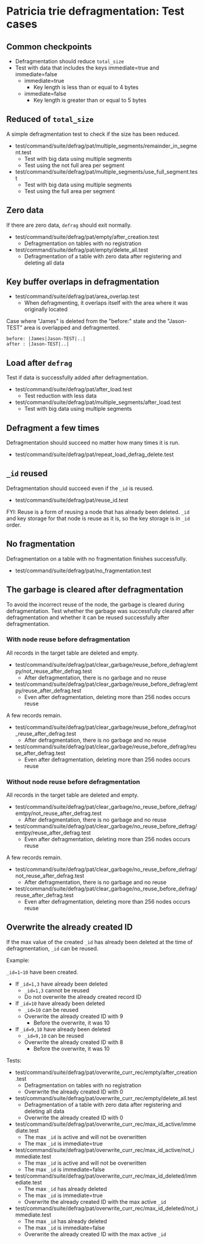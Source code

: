 # Patricia trie defragmentation: Test cases

## Common checkpoints

* Defragmentation should reduce `total_size`
* Test with data that includes the keys immediate=true and immediate=false
  * immediate=true
    * Key length is less than or equal to 4 bytes
  * immediate=false
    * Key length is greater than or equal to 5 bytes

## Reduced of `total_size`

A simple defragmentation test to check if the size has been reduced.

* test/command/suite/defrag/pat/multiple_segments/remainder_in_segment.test
  * Test with big data using multiple segments
  * Test using the not full area per segment
* test/command/suite/defrag/pat/multiple_segments/use_full_segment.test
  * Test with big data using multiple segments
  * Test using the full area per segment

## Zero data

If there are zero data, `defrag` should exit normally.

* test/command/suite/defrag/pat/empty/after_creation.test
  * Defragmentation on tables with no registration
* test/command/suite/defrag/pat/empty/delete_all.test
  * Defragmentation of a table with zero data after registering and deleting all data

## Key buffer overlaps in defragmentation

* test/command/suite/defrag/pat/area_overlap.test
  * When defragmenting, it overlaps itself with the area where it was originally located

Case where "James" is deleted from the "before:" state and the "Jason-TEST" area is overlapped and defragmented.

```
before: |James|Jason-TEST|..|
after : |Jason-TEST|..|
```

## Load after `defrag`

Test if data is successfully added after defragmentation.

* test/command/suite/defrag/pat/after_load.test
  * Test reduction with less data
* test/command/suite/defrag/pat/multiple_segments/after_load.test
  * Test with big data using multiple segments

## Defragment a few times

Defragmentation should succeed no matter how many times it is run.

* test/command/suite/defrag/pat/repeat_load_defrag_delete.test

## `_id` reused

Defragmentation should succeed even if the `_id` is reused.

* test/command/suite/defrag/pat/reuse_id.test

FYI:
Reuse is a form of reusing a node that has already been deleted.
`_id` and key storage for that node is reuse as it is, so the key storage is in `_id` order.

## No fragmentation

Defragmentation on a table with no fragmentation finishes successfully.

* test/command/suite/defrag/pat/no_fragmentation.test

## The garbage is cleared after defragmentation

To avoid the incorrect reuse of the node, the garbage is cleared during defragmentation.
Test whether the garbage was successfully cleared after defragmentation
and whether it can be reused successfully after defragmentation.

### With node reuse before defragmentation

All records in the target table are deleted and empty.

* test/command/suite/defrag/pat/clear_garbage/reuse_before_defrag/emtpy/not_reuse_after_defrag.test
  * After defragmentation, there is no garbage and no reuse
* test/command/suite/defrag/pat/clear_garbage/reuse_before_defrag/emtpy/reuse_after_defrag.test
  * Even after defragmentation, deleting more than 256 nodes occurs reuse

A few records remain.

* test/command/suite/defrag/pat/clear_garbage/reuse_before_defrag/not_reuse_after_defrag.test
  * After defragmentation, there is no garbage and no reuse
* test/command/suite/defrag/pat/clear_garbage/reuse_before_defrag/reuse_after_defrag.test
  * Even after defragmentation, deleting more than 256 nodes occurs reuse

### Without node reuse before defragmentation

All records in the target table are deleted and empty.

* test/command/suite/defrag/pat/clear_garbage/no_reuse_before_defrag/emtpy/not_reuse_after_defrag.test
  * After defragmentation, there is no garbage and no reuse
* test/command/suite/defrag/pat/clear_garbage/no_reuse_before_defrag/emtpy/reuse_after_defrag.test
  * Even after defragmentation, deleting more than 256 nodes occurs reuse

A few records remain.

* test/command/suite/defrag/pat/clear_garbage/no_reuse_before_defrag/not_reuse_after_defrag.test
  * After defragmentation, there is no garbage and no reuse
* test/command/suite/defrag/pat/clear_garbage/no_reuse_before_defrag/reuse_after_defrag.test
  * Even after defragmentation, deleting more than 256 nodes occurs reuse

## Overwrite the already created ID

If the max value of the created `_id` has already been deleted at the time of defragmentation, `_id` can be reused.

Example:

`_id=1~10` have been created.

* If `_id=1,3` have already been deleted
  * `_id=1,3` cannot be reused
  * Do not overwrite the already created record ID
* If `_id=10` have already been deleted
  * `_id=10` can be reused
  * Overwrite the already created ID with 9
    *  Before the overwrite, it was 10
* If `_id=9,10` have already been deleted
  * `_id=9,10` can be reused
  * Overwrite the already created ID with 8
    *  Before the overwrite, it was 10

Tests:

* test/command/suite/defrag/pat/overwrite_curr_rec/empty/after_creation.test
  * Defragmentation on tables with no registration
  * Overwrite the already created ID with 0
* test/command/suite/defrag/pat/overwrite_curr_rec/empty/delete_all.test
  * Defragmentation of a table with zero data after registering and deleting all data
  * Overwrite the already created ID with 0
* test/command/suite/defrag/pat/overwrite_curr_rec/max_id_active/immediate.test
  * The max `_id` is active and will not be overwritten
  * The max `_id` is immediate=true
* test/command/suite/defrag/pat/overwrite_curr_rec/max_id_active/not_immediate.test
  * The max `_id` is active and will not be overwritten
  * The max `_id` is immediate=false
* test/command/suite/defrag/pat/overwrite_curr_rec/max_id_deleted/immediate.test
  * The max `_id` has already deleted
  * The max `_id` is immediate=true
  * Overwrite the already created ID with the max active `_id`
* test/command/suite/defrag/pat/overwrite_curr_rec/max_id_deleted/not_immediate.test
  * The max `_id` has already deleted
  * The max `_id` is immediate=false
  * Overwrite the already created ID with the max active `_id`
